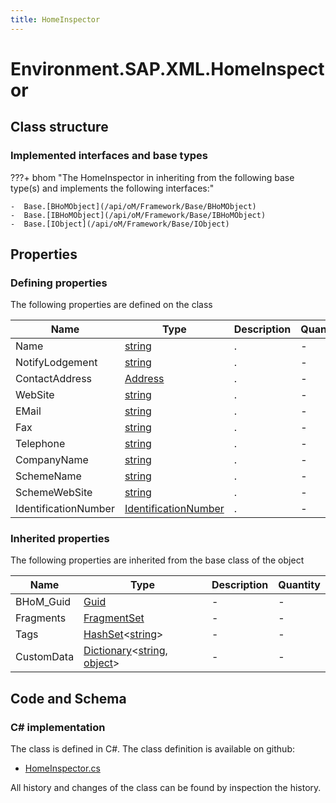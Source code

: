 ```yaml
---
title: HomeInspector
---
```


# Environment.SAP.XML.HomeInspector



## Class structure

### Implemented interfaces and base types

???+ bhom "The HomeInspector in inheriting from the following base type(s) and implements the following interfaces:"

    -  Base.[BHoMObject](/api/oM/Framework/Base/BHoMObject)
    -  Base.[IBHoMObject](/api/oM/Framework/Base/IBHoMObject)
    -  Base.[IObject](/api/oM/Framework/Base/IObject)


## Properties



### Defining properties

The following properties are defined on the class

| Name             | Type             | Description      | Quantity         |
|------------------|------------------|------------------|------------------|
| Name | [string](https://learn.microsoft.com/en-us/dotnet/api/System.String?view=netstandard-2.0) | . | - |
| NotifyLodgement | [string](https://learn.microsoft.com/en-us/dotnet/api/System.String?view=netstandard-2.0) | . | - |
| ContactAddress | [Address](/api/oM/Adapter/Environment/SAP/XML/Address) | . | - |
| WebSite | [string](https://learn.microsoft.com/en-us/dotnet/api/System.String?view=netstandard-2.0) | . | - |
| EMail | [string](https://learn.microsoft.com/en-us/dotnet/api/System.String?view=netstandard-2.0) | . | - |
| Fax | [string](https://learn.microsoft.com/en-us/dotnet/api/System.String?view=netstandard-2.0) | . | - |
| Telephone | [string](https://learn.microsoft.com/en-us/dotnet/api/System.String?view=netstandard-2.0) | . | - |
| CompanyName | [string](https://learn.microsoft.com/en-us/dotnet/api/System.String?view=netstandard-2.0) | . | - |
| SchemeName | [string](https://learn.microsoft.com/en-us/dotnet/api/System.String?view=netstandard-2.0) | . | - |
| SchemeWebSite | [string](https://learn.microsoft.com/en-us/dotnet/api/System.String?view=netstandard-2.0) | . | - |
| IdentificationNumber | [IdentificationNumber](/api/oM/Adapter/Environment/SAP/XML/IdentificationNumber) | . | - |


### Inherited properties
The following properties are inherited from the base class of the object

| Name             | Type             | Description      | Quantity         |
|------------------|------------------|------------------|------------------|
| BHoM_Guid | [Guid](https://learn.microsoft.com/en-us/dotnet/api/System.Guid?view=netstandard-2.0) | - | - |
| Fragments | [FragmentSet](/api/oM/Framework/Base/FragmentSet) | - | - |
| Tags | [HashSet](https://learn.microsoft.com/en-us/dotnet/api/System.Collections.Generic.HashSet-1?view=netstandard-2.0)&lt;[string](https://learn.microsoft.com/en-us/dotnet/api/System.String?view=netstandard-2.0)&gt; | - | - |
| CustomData | [Dictionary](https://learn.microsoft.com/en-us/dotnet/api/System.Collections.Generic.Dictionary-2?view=netstandard-2.0)&lt;[string](https://learn.microsoft.com/en-us/dotnet/api/System.String?view=netstandard-2.0), [object](https://learn.microsoft.com/en-us/dotnet/api/System.Object?view=netstandard-2.0)&gt; | - | - |


## Code and Schema

### C# implementation

The class is defined in C#. The class definition is available on github:

- [HomeInspector.cs](https://github.com/BHoM/SAP_Toolkit/blob/develop/SAP_oM/XML/HomeInspector.cs)

All history and changes of the class can be found by inspection the history.

